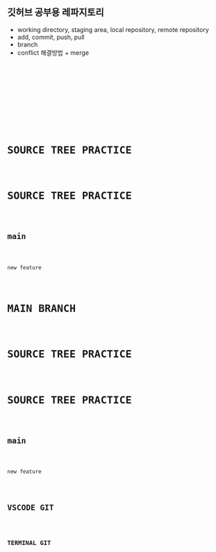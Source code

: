 ## 깃허브 공부용 레파지토리

- working directory, staging area, local repository, remote repository
- add, commit, push, pull
- branch
- conflict 해결방법 + merge


<code>
    <!DOCTYPE html>
    <html lang="en">
    <head>
        <meta charset="UTF-8">
        <meta name="viewport" content="width=device-width, initial-scale=1.0">
        <title>main continue</title>
        <title>bug_fix</title>
    </head>
    <body>
    <h1>SOURCE TREE PRACTICE</h1>
    <h1>SOURCE TREE PRACTICE</h1>
    <h2>main</h2>
    <p>new feature</p>
      <h1>MAIN BRANCH</h1>
    <h1>SOURCE TREE PRACTICE</h1>
    <h1>SOURCE TREE PRACTICE</h1>
    <h2>main</h2>
    <p>new feature</p>
    <h2>VSCODE GIT</h2>
    <h3>TERMINAL GIT</h3>
    </body>
    </html>
</code>
